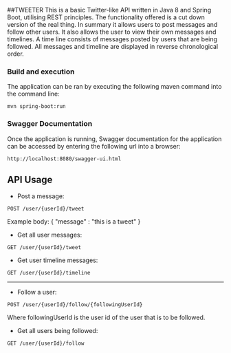 ##TWEETER
This is a basic Twitter-like API written in Java 8 and Spring Boot, utilising REST principles. The functionality offered is a cut down version of the real thing. In summary it allows users to post messages and follow other users. It also allows the user to view their own messages and timelines. A time line consists of messages posted by users that are being followed. All messages and timeline are displayed in reverse chronological order. 

### Build and execution 
The application can be ran by executing the following maven command into the command line:
```
mvn spring-boot:run
```

### Swagger Documentation
Once the application is running, Swagger documentation for the application can be accessed by entering the following url into a browser:
```
http://localhost:8080/swagger-ui.html
```

## API Usage
- Post a message:
```
POST /user/{userId}/tweet
```
Example body:
{
  "message" : "this is a tweet"
}
  
- Get all user messages:
```
GET /user/{userId}/tweet
```

- Get user timeline messages:
```
GET /user/{userId}/timeline
```

----------

- Follow a user:
```
POST /user/{userId}/follow/{followingUserId}
```
Where followingUserId is the user id of the user that is to be followed.

- Get all users being followed:
```
GET /user/{userId}/follow
```

